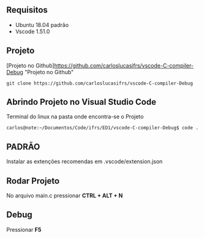 ## **Requisitos**
- Ubuntu 18.04 padrão 
- Vscode 1.51.0

## **Projeto**
[Projeto no Github]https://github.com/carloslucasifrs/vscode-C-compiler-Debug "Projeto no Github"

```shell
git clone https://github.com/carloslucasifrs/vscode-C-compiler-Debug
```

## Abrindo Projeto no Visual Studio Code
Terminal do linux na pasta onde encontra-se o Projeto
```shell
carlos@note:~/Documentos/Code/ifrs/ED1/vscode-C-compiler-Debug$ code .
```

## **PADRÃO**
Instalar as extenções recomendas em .vscode/extension.json

## **Rodar Projeto**
No arquivo main.c pressionar **CTRL + ALT + N**

## **Debug**
Pressionar **F5**

